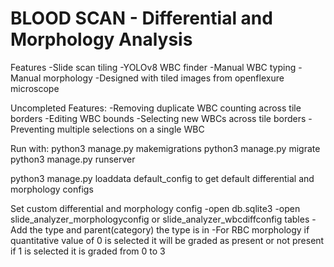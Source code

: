# BLOOD SCAN - Differential and Morphology Analysis
Features
-Slide scan tiling
-YOLOv8 WBC finder
-Manual WBC typing
-Manual morphology
-Designed with tiled images from openflexure microscope

Uncompleted Features:
-Removing duplicate WBC counting across tile borders
-Editing WBC bounds
-Selecting new WBCs across tile borders
-Preventing multiple selections on a single WBC


Run with:
python3 manage.py makemigrations
python3 manage.py migrate
python3 manage.py runserver

python3 manage.py loaddata default_config to get default differential and morphology configs

Set custom differential and morphology config
-open db.sqlite3
-open slide_analyzer_morphologyconfig or slide_analyzer_wbcdiffconfig tables
-Add the type and parent(category) the type is in
-For RBC morphology if quantitative value of 0 is selected it will be graded as present or not present if 1 is selected it is graded from 0 to 3
